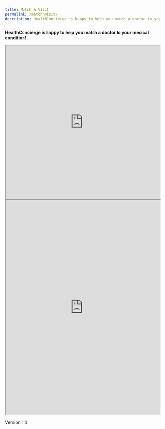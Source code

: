 ```yaml
---
title: Match & Visit
permalink: /matchnvisit/
description: HealthConcierge is happy to help you match a doctor to your medical condition
---
```

<b>HealthConcierge is happy to help you match a doctor to your medical condition!</b>

<iframe src="https://www.checkfirst.gov.sg/c/5153c33a-cd7f-4b96-b860-2fe3f31b7da1" style="width:100%;height:500px"></iframe>

<iframe src="https://www.checkfirst.gov.sg/c/quiz" style="width:100%;height:700px"></iframe>

Version 1.4